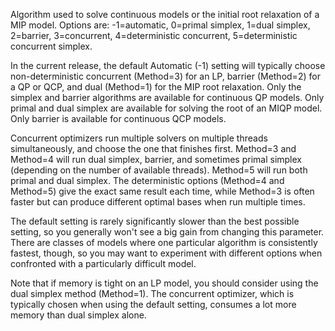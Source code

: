 Algorithm used to solve continuous models or the initial root relaxation of a MIP model. Options are: -1=automatic,
0=primal simplex, 1=dual simplex, 2=barrier, 3=concurrent, 4=deterministic concurrent, 5=deterministic concurrent
simplex.

In the current release, the default Automatic (-1) setting will typically choose non-deterministic concurrent (Method=3)
for an LP, barrier (Method=2) for a QP or QCP, and dual (Method=1) for the MIP root relaxation. Only the simplex and
barrier algorithms are available for continuous QP models. Only primal and dual simplex are available for solving the
root of an MIQP model. Only barrier is available for continuous QCP models.

Concurrent optimizers run multiple solvers on multiple threads simultaneously, and choose the one that finishes first.
Method=3 and Method=4 will run dual simplex, barrier, and sometimes primal simplex (depending on the number of available
threads). Method=5 will run both primal and dual simplex. The deterministic options (Method=4 and Method=5) give the
exact same result each time, while Method=3 is often faster but can produce different optimal bases when run multiple
times.

The default setting is rarely significantly slower than the best possible setting, so you generally won't see a big gain
from changing this parameter. There are classes of models where one particular algorithm is consistently fastest,
though, so you may want to experiment with different options when confronted with a particularly difficult model.

Note that if memory is tight on an LP model, you should consider using the dual simplex method (Method=1). The
concurrent optimizer, which is typically chosen when using the default setting, consumes a lot more memory than dual
simplex alone.